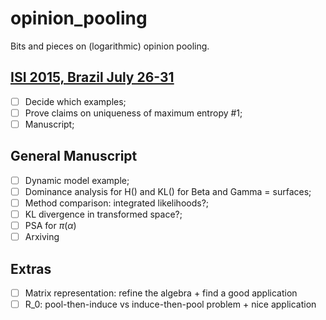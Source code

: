 # opinion_pooling
Bits and pieces on (logarithmic) opinion pooling.

## [ISI 2015, Brazil July 26-31](https://github.com/maxbiostat/opinion_pooling/tree/master/WSC2015)
- [ ] Decide which examples;
- [ ] Prove claims on uniqueness of maximum entropy #1;
- [ ] Manuscript;

## General Manuscript
- [ ] Dynamic model example;
- [ ] Dominance analysis for H() and KL() for Beta and Gamma = surfaces;
- [ ] Method comparison: integrated likelihoods?;
- [ ] KL divergence in transformed space?;
- [ ] PSA for $\pi(\alpha)$
- [ ] Arxiving

## Extras
- [ ] Matrix representation: refine the algebra + find a good application
- [ ] R_0: pool-then-induce vs induce-then-pool problem + nice application
